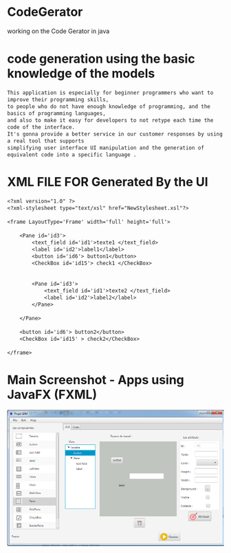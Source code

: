 # CodeGerator
working on the Code Gerator in java

# code generation using the basic knowledge of the models
```
This application is especially for beginner programmers who want to improve their programming skills, 
to people who do not have enough knowledge of programming, and the basics of programming languages,
and also to make it easy for developers to not retype each time the code of the interface.
It's gonna provide a better service in our customer responses by using a real tool that supports 
simplifying user interface UI manipulation and the generation of equivalent code into a specific language .
```

# XML FILE FOR Generated By the UI
```
<?xml version="1.0" ?>
<?xml-stylesheet type="text/xsl" href="NewStylesheet.xsl"?>

<frame LayoutType='Frame' width='full' height='full'>
	
	<Pane id='id3'>
		<text_field id='id1'>texte1 </text_field>	
		<label id='id2'>label1</label>
		<button id='id6'> button1</button>
		<CheckBox id='id15'> check1 </CheckBox>
		
		
		<Pane id='id3'>
			<text_field id='id1'>texte2 </text_field>	
			<label id='id2'>label2</label>
		</Pane>
	
	</Pane>
	
	<button id='id6'> button2</button>
	<CheckBox id='id15' > check2</CheckBox>
	
</frame>
```

# Main Screenshot - Apps using JavaFX (FXML)
<img src="screenshot.png" />
